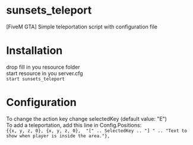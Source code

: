 sunsets_teleport
================

[FiveM GTA] Simple teleportation script with configuration file


Installation
============

drop fill in you resource folder <br />
start resource in you server.cfg <br />
`start sunsets_teleport`

Configuration
=============
To change the action key change selectedKey (default value: "E")<br />
To add a teleportation, add this line in Config.Positions:<br />
`{{x, y, z, 0}, {x, y, z, 0},  "[" .. SelectedKey .. "] " .. "Text to show when player is inside the area."},`
